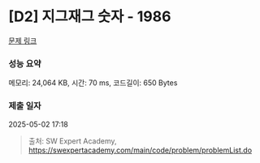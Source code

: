 # [D2] 지그재그 숫자 - 1986 

[문제 링크](https://swexpertacademy.com/main/code/problem/problemDetail.do?contestProbId=AV5PxmBqAe8DFAUq) 

### 성능 요약

메모리: 24,064 KB, 시간: 70 ms, 코드길이: 650 Bytes

### 제출 일자

2025-05-02 17:18



> 출처: SW Expert Academy, https://swexpertacademy.com/main/code/problem/problemList.do